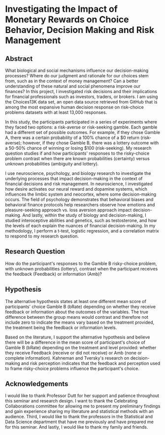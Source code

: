 # Investigating the Impact of Monetary Rewards on Choice Behavior, Decision Making and Risk Management

## Abstract

What biological and social mechanisms influence our decision-making processes? Where do our judgment and rationale for our choices stem from, such as in the context of money management? Can a better understanding of these natural and social phenomena improve our finances? In this project, I investigated risk decisions and their implications for financial professionals such as investors, traders, or brokers. I am using the Choices13K data set, an open data source retrieved from GitHub that is among the most expansive human decision response on risk-choice problems datasets with at least 13,000 responses.

In this study, the participants participated in a series of experiments where they faced two options: a risk-averse or risk-seeking gamble. Each gamble had a different set of possible outcomes. For example, if they chose Gamble A, there was a certain probability of a 100% chance of a $0 return (risk-averse); however, if they chose Gamble B, there was a lottery outcome with a 50-50% chance of winning or losing $100 (risk-seeking). My research question studies if and how participants' responses to the risky-choice problem contrast when there are known probabilities (certainty) versus unknown probabilities (ambiguity and lottery).

I use neuroscience, psychology, and biology research to investigate the underlying processes that impact decision-making in the context of financial decisions and risk management. In neuroscience, I investigated how desire activates our neural reward and dopamine systems, which influences the limbic system and neocortex, where some decision-making occurs. The field of psychology demonstrates that behavioral biases and behavioral finance protocols help researchers observe how emotions and pleasure-seeking approach vs. loss aversion approach impact decision-making. And lastly, within the study of biology and decision-making, I studied interoceptive abilities and genetics, such as testosterone, and how the levels of each explain the nuances of financial decision-making. In my methodology, I perform a t-test, logistic regression, and a correlation matrix to respond to my research question.

## Research Question

How do the participant's responses to the Gamble B risky-choice problem, with unknown probabilities (lottery), contrast when the participant receives the feedback (Feedback) or information (Amb)?

## Hypothesis

The alternative hypothesis states at least one different mean score of participants' choice Gamble B (bRate) depending on whether they receive feedback or information about the outcomes of the variables. The true difference between the group means would contrast and therefore not include zero to indicate the means vary based on the treatment provided, the treatment being the feedback or information levels. 

Based on the literature, I support the alternative hypothesis and believe there will be a difference in the mean score of participant's choice of Gamble B (bRate) depending on the treatment and level provided: whether they receive Feedback (receive or did not receive) or Amb (none or complete information). Kahneman and Tversky's research on decision-making and risk perception indicates that the feedback and perception used to frame risky-choice problems influence the participant's choice. 

## Acknowledgements

I would like to thank Professor Dutt for her support and patience throughout this seminar and research design. I want to thank the Celebrating Collaborations committee for allowing me to present my preliminary findings and gain experience sharing my literature and statistical methods with an audience. Third, I would like to thank the professors in the Statistical and Data Science department that have me previously and have prepared me for this seminar. And lastly, I would like to thank my family and friends.

